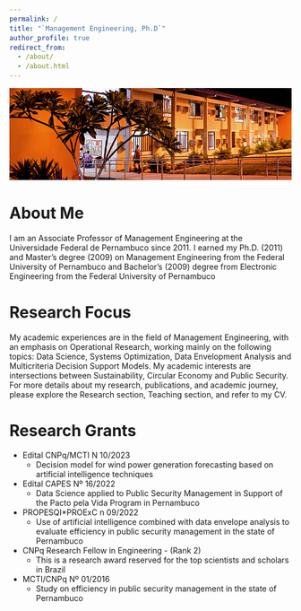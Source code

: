 ```yaml
---
permalink: /
title: "`Management Engineering, Ph.D`"
author_profile: true
redirect_from: 
  - /about/
  - /about.html
---
```


<img src="images/CAA-Passarinho-ASCOM.jpg" alt="alt text" title="CAA" />


About Me
======

I am an Associate Professor of Management Engineering at the Universidade Federal de Pernambuco since 2011. I earned my Ph.D. (2011) and Master’s  degree (2009) on Management Engineering from the Federal University of Pernambuco and Bachelor’s (2009) degree from Electronic Engineering from the Federal University of Pernambuco

Research Focus
======

My academic experiences are in the field of Management Engineering, with an emphasis on Operational Research, working mainly on the following topics: Data Science, Systems Optimization, Data Envelopment Analysis and Multicriteria Decision Support Models. My academic interests are intersections between Sustainability, Circular Economy and Public Security.
For more details about my research, publications, and academic journey, please explore the Research section, Teaching section, and refer to my CV.


Research Grants
======
* Edital CNPq/MCTI N 10/2023
  * Decision model for wind power generation forecasting based on artificial intelligence techniques
* Edital CAPES Nº 16/2022
  * Data Science applied to Public Security Management in Support of the Pacto pela Vida Program in Pernambuco
* PROPESQI*PROExC n 09/2022
  * Use of artificial intelligence combined with data envelope analysis to evaluate efficiency in public security management in the state of Pernambuco
* CNPq Research Fellow in Engineering - (Rank 2)
  * This is a research award reserved for the top scientists and scholars in Brazil
* MCTI/CNPq Nº 01/2016
  * Study on efficiency in public security management in the state of Pernambuco


